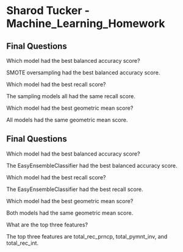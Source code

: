 # Sharod Tucker - Machine_Learning_Homework

## Final Questions

Which model had the best balanced accuracy score?

SMOTE oversampling had the best balanced accuracy score.

Which model had the best recall score?

The sampling models all had the same recall score.

Which model had the best geometric mean score?

All models had the same geometric mean score.


## Final Questions

Which model had the best balanced accuracy score?

The EasyEnsembleClassifier had the best balanced accuracy score.

Which model had the best recall score?

The EasyEnsembleClassifier had the best recall score.

Which model had the best geometric mean score?

Both models had the same geometric mean score.

What are the top three features?

The top three features are total_rec_prncp, total_pymnt_inv, and total_rec_int.
